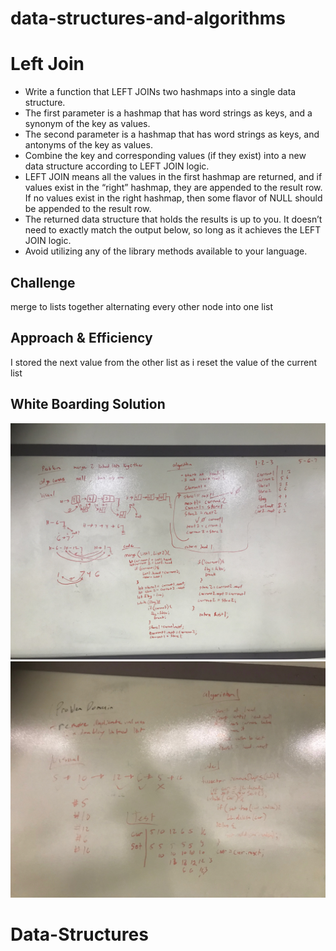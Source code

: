 # data-structures-and-algorithms


# Left Join
* Write a function that LEFT JOINs two hashmaps into a single data structure.
* The first parameter is a hashmap that has word strings as keys, and a synonym of the key as values.
* The second parameter is a hashmap that has word strings as keys, and antonyms of the key as values.
* Combine the key and corresponding values (if they exist) into a new data structure according to LEFT JOIN logic.
* LEFT JOIN means all the values in the first hashmap are returned, and if values exist in the “right” hashmap, they are appended to the result row. If no values exist in the right hashmap, then some flavor of NULL should be appended to the result row.
* The returned data structure that holds the results is up to you. It doesn’t need to exactly match the output below, so long as it achieves the LEFT JOIN logic.
* Avoid utilizing any of the library methods available to your language.

## Challenge
merge to lists together alternating every other node into one list

## Approach & Efficiency
I stored the next value from the other list as i reset the value of the current list

## White Boarding Solution
![white boarding solution](../../assets/ll_merge.jpg)
![white boarding solution](../../assets/dedupe.JPG)

# Data-Structures
